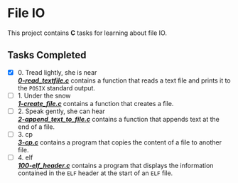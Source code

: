 # File IO

This project contains __C__ tasks for learning about file IO.

## Tasks Completed

+ [x] 0\. Tread lightly, she is near<br/>_**[0-read_textfile.c](0-read_textfile.c)**_ contains a function that reads a text file and prints it to the `POSIX` standard output.
+ [ ] 1\. Under the snow<br/>_**[1-create_file.c](1-create_file.c)**_ contains a function that creates a file.
+ [ ] 2\. Speak gently, she can hear<br/>_**[2-append_text_to_file.c](2-append_text_to_file.c)**_ contains a function that appends text at the end of a file.
+ [ ] 3\. cp<br/>_**[3-cp.c](3-cp.c)**_ contains a program that copies the content of a file to another file.
+ [ ] 4\. elf<br/>_**[100-elf_header.c](100-elf_header.c)**_ contains a program that displays the information contained in the `ELF` header at the start of an `ELF` file.
